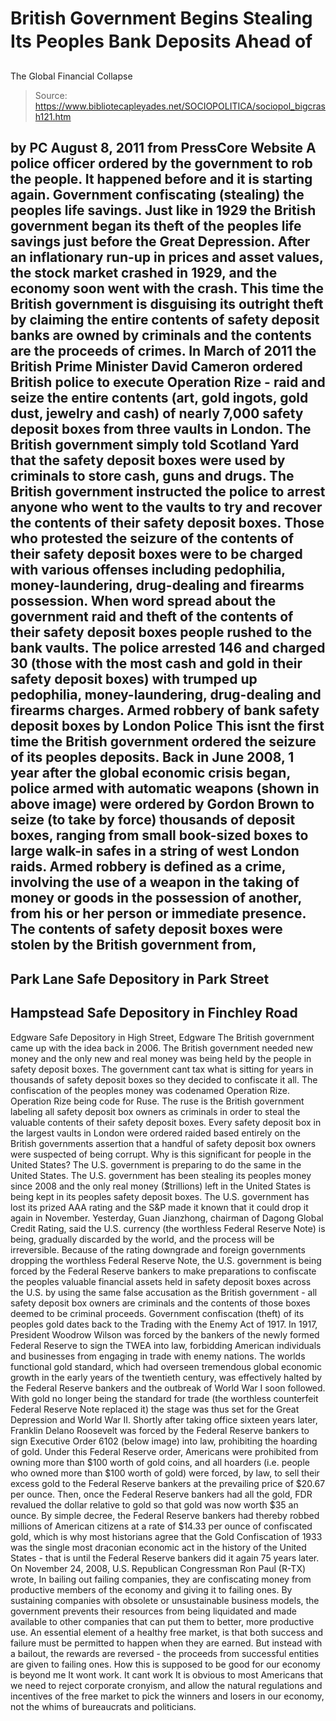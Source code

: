 # British Government Begins Stealing Its Peoples Bank Deposits Ahead of 
The Global Financial Collapse

> Source: https://www.bibliotecapleyades.net/SOCIOPOLITICA/sociopol_bigcrash121.htm

by PC
August 8, 2011
from
PressCore Website
A police officer
ordered by the government to rob the people.
It happened before and it is starting again.
Government confiscating (stealing) the peoples life savings.
Just like in 1929 the British government began
its theft of the peoples life savings just before the Great Depression.
After an inflationary run-up in prices and asset values, the stock market
crashed in 1929, and the economy soon went with the crash. This time the
British government is disguising its outright theft by claiming the entire
contents of safety deposit banks are owned by criminals and the contents are
the proceeds of crimes.
In March of 2011 the British Prime Minister David Cameron ordered
British police to execute
Operation Rize - raid and seize the entire contents (art,
gold ingots, gold dust, jewelry and cash) of nearly 7,000 safety deposit
boxes from three vaults in London.
The British government simply told
Scotland Yard that the safety deposit boxes were used by criminals to store
cash, guns and drugs.
The British government instructed the police to arrest anyone who went to
the vaults to try and recover the contents of their safety deposit boxes.
Those who protested the seizure of the contents of their safety deposit
boxes were to be charged with various offenses including pedophilia,
money-laundering, drug-dealing and firearms possession.
When word spread about the government raid and theft of the contents of
their safety deposit boxes people rushed to the bank vaults.
The police arrested 146 and charged 30 (those
with the most cash and gold in their safety deposit boxes) with trumped up
pedophilia, money-laundering, drug-dealing and firearms charges.
Armed robbery of bank safety
deposit boxes by London Police
This isnt the first time the British government
ordered the seizure of its peoples deposits.
Back in June 2008, 1 year after the global
economic crisis began, police armed with automatic weapons (shown in above
image) were ordered by Gordon Brown to seize (to take by force) thousands of
deposit boxes, ranging from small book-sized boxes to large walk-in safes in
a string of west London raids.
Armed robbery is defined as a crime,
involving the use of a weapon in the taking of money or goods in the
possession of another, from his or her person or immediate presence.
The contents of safety deposit boxes were stolen by the British government
from,
-
Park Lane Safe Depository in Park Street
-
Hampstead Safe Depository in Finchley
Road
-
Edgware Safe Depository in High Street, Edgware
The British government came up with the idea back in 2006.
The British government needed new money and the
only new and real money was being held by the people in safety deposit
boxes. The government cant tax what is sitting for years in thousands of
safety deposit boxes so they decided to confiscate it all.
The confiscation
of the peoples money was codenamed
Operation Rize.
Operation Rize being code for Ruse. The ruse is
the British government labeling all safety deposit box owners as criminals
in order to steal the valuable contents of their safety deposit boxes. Every
safety deposit box in the largest vaults in London were ordered raided based
entirely on the British governments assertion that a handful of safety
deposit box owners were suspected of being corrupt.
Why is this significant for people in the United States? The U.S. government
is preparing to do the same in the United States.
The U.S. government has been stealing its peoples money since 2008 and the
only real money ($trillions) left in the United States is being kept in its
peoples safety deposit boxes. The U.S. government has lost its prized AAA
rating and the S&P made it known that it could drop it again in November.
Yesterday, Guan Jianzhong, chairman of Dagong
Global Credit Rating, said the U.S. currency (the worthless Federal Reserve
Note) is being,
gradually discarded by the world, and the
process will be irreversible.
Because of the rating downgrade and foreign
governments dropping the worthless Federal Reserve Note, the U.S. government
is being forced by the
Federal Reserve
bankers to make preparations to
confiscate the peoples valuable financial assets held in safety deposit
boxes across the U.S. by using the same false accusation as the British
government - all safety deposit box owners are criminals and the contents of
those boxes deemed to be criminal proceeds.
Government confiscation (theft) of its peoples gold dates back to the
Trading with the Enemy Act of 1917.
In 1917, President Woodrow Wilson was forced by
the bankers of the newly formed Federal Reserve to sign the TWEA into law,
forbidding American individuals and businesses from engaging in trade with
enemy nations.
The worlds functional gold standard, which had
overseen tremendous global economic growth in the early years of the
twentieth century, was effectively halted by the Federal Reserve bankers and
the outbreak of World War I soon followed. With gold no longer being the
standard for trade (the worthless counterfeit Federal Reserve Note replaced
it) the stage was thus set for the Great Depression and World War II.
Shortly after taking office sixteen years later, Franklin Delano Roosevelt
was forced by the Federal Reserve bankers to sign
Executive Order 6102 (below image) into
law, prohibiting the hoarding of gold.
Under this
Federal Reserve order,
Americans were prohibited from owning more than $100 worth of gold coins,
and all hoarders (i.e. people who owned more than $100 worth of gold) were
forced, by law, to sell their excess gold to the Federal Reserve bankers
at the prevailing price of $20.67 per ounce.
Then, once the Federal Reserve bankers had all the gold, FDR revalued the
dollar relative to gold so that gold was now worth $35 an ounce.
By simple decree, the Federal Reserve bankers
had thereby robbed millions of American citizens at a rate of $14.33 per
ounce of confiscated gold, which is why most historians agree that the
Gold
Confiscation of 1933 was the single most draconian economic act in the
history of the United States - that is until the Federal Reserve bankers did
it again 75 years later.
On November 24, 2008, U.S. Republican Congressman Ron Paul (R-TX)
wrote,
In bailing out failing companies, they are
confiscating money from productive members of the economy and giving it
to failing ones.
By sustaining companies with obsolete or
unsustainable business models, the government prevents their resources
from being liquidated and made available to other companies that can put
them to better, more productive use.
An essential element of a healthy free
market, is that both success and failure must be permitted to happen
when they are earned.
But instead with a bailout, the rewards are
reversed - the proceeds from successful entities are given to failing
ones. How this is supposed to be good for our economy is beyond me
It
wont work. It cant work
It is obvious to most Americans that we need
to reject corporate cronyism, and allow the natural regulations and
incentives of the free market to pick the winners and losers in our
economy, not the whims of bureaucrats and politicians.
